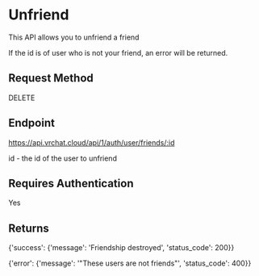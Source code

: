 # Unfriend

This API allows you to unfriend a friend

If the id is of user who is not your friend, an error will be returned.

## Request Method 
DELETE

## Endpoint
https://api.vrchat.cloud/api/1/auth/user/friends/:id

id - the id of the user to unfriend

## Requires Authentication
Yes

## Returns

{'success': {'message': 'Friendship destroyed', 'status_code': 200}}

{'error': {'message': '"These users are not friends"', 'status_code': 400}}
